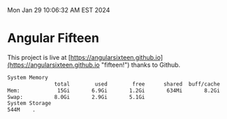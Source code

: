 Mon Jan 29 10:06:32 AM EST 2024

# Angular Fifteen


This project is live at [https://angularsixteen.github.io](https://angularsixteen.github.io "fifteen!") thanks to Github.

```bash
System Memory
               total        used        free      shared  buff/cache   available
Mem:            15Gi       6.9Gi       1.2Gi       634Mi       8.2Gi       8.4Gi
Swap:          8.0Gi       2.9Gi       5.1Gi
System Storage
544M	.
```
```bash
